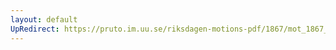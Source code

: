 ```yaml
---
layout: default
UpRedirect: https://pruto.im.uu.se/riksdagen-motions-pdf/1867/mot_1867__ak__279/mot_1867__ak__279-001.pdf
---
```

